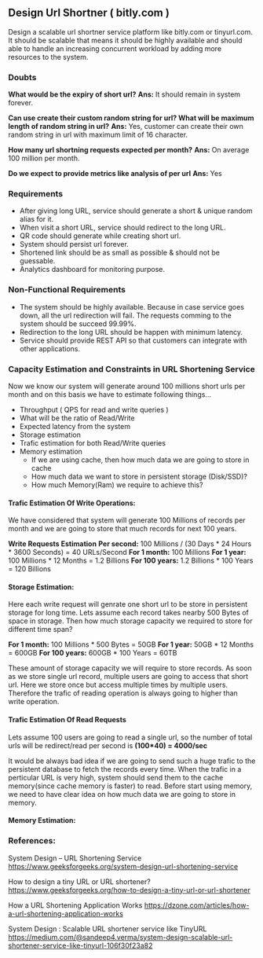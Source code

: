## Design Url Shortner ( bitly.com )
Design a scalable url shortner service platform like bitly.com or tinyurl.com. It should be scalable that means it should be highly available and should able to handle an increasing concurrent workload by adding more resources to the system.

### Doubts
**What would be the expiry of short url?**
**Ans:** It should remain in system forever.

**Can use create their custom random string for url? What will be maximum length of random string in url?**
**Ans:** Yes, customer can create their own random string in url with maximum limit of 16 character.

**How many url shortning requests expected per month?**
**Ans:** On average 100 million per month.

**Do we expect to provide metrics like analysis of per url**
**Ans:** Yes

### Requirements
* After giving long URL, service should generate a short & unique random alias for it.
* When visit a short URL, service should redirect to the long URL.
* QR code should generate while creating short url.
* System should persist url forever.
* Shortened link should be as small as possible & should not be guessable.
* Analytics dashboard for monitoring purpose.

### Non-Functional Requirements
* The system should be highly available. Because in case service goes down, all the url redirection will fail. The requests comming to the system should be succeed 99.99%.
* Redirection to the long URL should be happen with minimum latency.
* Service should provide REST API so that customers can integrate with other applications.


### Capacity Estimation and Constraints in URL Shortening Service
Now we know our system will generate around 100 millions short urls per month and on this basis we have to estimate following things...
* Throughput ( QPS for read and write queries )
* What will be the ratio of Read/Write
* Expected latency from the system
* Storage estimation
* Trafic estimation for both Read/Write queries
* Memory estimation
  * If we are using cache, then how much data we are going to store in cache
  * How much data we want to store in persistent storage (Disk/SSD)?
  * How much Memory(Ram) we require to achieve this?

#### Trafic Estimation Of Write Operations:
We have considered that system will generate 100 Millions of records per month and we are going to store that much records for next 100 years.

**Write Requests Estimation**
**Per second:** 100 Millions / (30 Days * 24 Hours * 3600 Seconds) = 40 URLs/Second
**For 1 month:** 100 Millions
**For 1 year:** 100 Millions * 12 Months = 1.2 Billions
**For 100 years:** 1.2 Billions * 100 Years = 120 Billions


#### Storage Estimation:
Here each write request will genrate one short url to be store in persistent storage for long time. Lets assume each record takes nearby 500 Bytes of space in storage. Then how much storage capacity we required to store for different time span?

**For 1 month:** 100 Millions * 500 Bytes = 50GB
**For 1 year:** 50GB * 12 Months = 600GB
**For 100 years:** 600GB * 100 Years = 60TB

These amount of storage capacity we will require to store records. As soon as we store single url record, multiple users are going to access that short url. Here we store once but access multiple times by multiple users. Therefore the trafic of reading operation is always going to higher than write operation.

#### Trafic Estimation Of Read Requests
Lets assume 100 users are going to read a single url, so the number of total urls will be redirect/read per second is **(100*40) = 4000/sec**

It would be always bad idea if we are going to send such a huge trafic to the persistent database to fetch the records every time. When the trafic in a perticular URL is very high, system should send them to the cache memory(since cache memory is faster) to read. Before start using memory, we need to have clear idea on how much data we are going to store in memory.

#### Memory Estimation:



### References:

System Design – URL Shortening Service
https://www.geeksforgeeks.org/system-design-url-shortening-service

How to design a tiny URL or URL shortener?
https://www.geeksforgeeks.org/how-to-design-a-tiny-url-or-url-shortener

How a URL Shortening Application Works
https://dzone.com/articles/how-a-url-shortening-application-works

System Design : Scalable URL shortener service like TinyURL
https://medium.com/@sandeep4.verma/system-design-scalable-url-shortener-service-like-tinyurl-106f30f23a82

